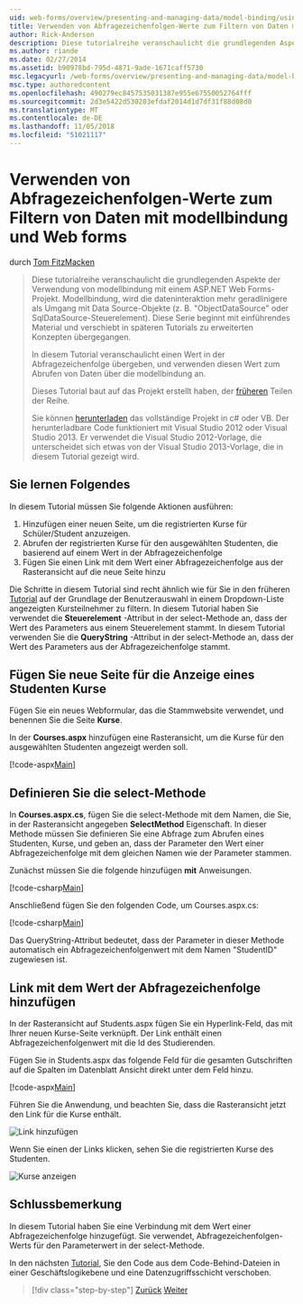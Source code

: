 ```yaml
---
uid: web-forms/overview/presenting-and-managing-data/model-binding/using-query-string-values-to-retrieve-data
title: Verwenden von Abfragezeichenfolgen-Werte zum Filtern von Daten mit modellbindung und web Forms | Microsoft-Dokumentation
author: Rick-Anderson
description: Diese tutorialreihe veranschaulicht die grundlegenden Aspekte der Verwendung von modellbindung mit einem ASP.NET Web Forms-Projekt. Modellbindung macht die dateninteraktion Weitere gerade-...
ms.author: riande
ms.date: 02/27/2014
ms.assetid: b90978bd-795d-4871-9ade-1671caff5730
msc.legacyurl: /web-forms/overview/presenting-and-managing-data/model-binding/using-query-string-values-to-retrieve-data
msc.type: authoredcontent
ms.openlocfilehash: 490279ec8457535031387e955e67550052764fff
ms.sourcegitcommit: 2d3e5422d530203efdaf2014d1d7df31f88d08d0
ms.translationtype: MT
ms.contentlocale: de-DE
ms.lasthandoff: 11/05/2018
ms.locfileid: "51021117"
---
```

<a name="using-query-string-values-to-filter-data-with-model-binding-and-web-forms"></a>Verwenden von Abfragezeichenfolgen-Werte zum Filtern von Daten mit modellbindung und Web forms
====================
durch [Tom FitzMacken](https://github.com/tfitzmac)

> Diese tutorialreihe veranschaulicht die grundlegenden Aspekte der Verwendung von modellbindung mit einem ASP.NET Web Forms-Projekt. Modellbindung, wird die dateninteraktion mehr geradlinigere als Umgang mit Data Source-Objekte (z. B. "ObjectDataSource" oder SqlDataSource-Steuerelement). Diese Serie beginnt mit einführendes Material und verschiebt in späteren Tutorials zu erweiterten Konzepten übergegangen.
> 
> In diesem Tutorial veranschaulicht einen Wert in der Abfragezeichenfolge übergeben, und verwenden diesen Wert zum Abrufen von Daten über die modellbindung an.
> 
> Dieses Tutorial baut auf das Projekt erstellt haben, der [früheren](retrieving-data.md) Teilen der Reihe.
> 
> Sie können [herunterladen](https://go.microsoft.com/fwlink/?LinkId=286116) das vollständige Projekt in c# oder VB. Der herunterladbare Code funktioniert mit Visual Studio 2012 oder Visual Studio 2013. Er verwendet die Visual Studio 2012-Vorlage, die unterscheidet sich etwas von der Visual Studio 2013-Vorlage, die in diesem Tutorial gezeigt wird.


## <a name="what-youll-build"></a>Sie lernen Folgendes

In diesem Tutorial müssen Sie folgende Aktionen ausführen:

1. Hinzufügen einer neuen Seite, um die registrierten Kurse für Schüler/Student anzuzeigen.
2. Abrufen der registrierten Kurse für den ausgewählten Studenten, die basierend auf einem Wert in der Abfragezeichenfolge
3. Fügen Sie einen Link mit dem Wert einer Abfragezeichenfolge aus der Rasteransicht auf die neue Seite hinzu

Die Schritte in diesem Tutorial sind recht ähnlich wie für Sie in den früheren [Tutorial](sorting-paging-and-filtering-data.md) auf der Grundlage der Benutzerauswahl in einem Dropdown-Liste angezeigten Kursteilnehmer zu filtern. In diesem Tutorial haben Sie verwendet die **Steuerelement** -Attribut in der select-Methode an, dass der Wert des Parameters aus einem Steuerelement stammt. In diesem Tutorial verwenden Sie die **QueryString** -Attribut in der select-Methode an, dass der Wert des Parameters aus der Abfragezeichenfolge stammt.

## <a name="add-new-page-for-displaying-a-students-courses"></a>Fügen Sie neue Seite für die Anzeige eines Studenten Kurse

Fügen Sie ein neues Webformular, das die Stammwebsite verwendet, und benennen Sie die Seite **Kurse**.

In der **Courses.aspx** hinzufügen eine Rasteransicht, um die Kurse für den ausgewählten Studenten angezeigt werden soll.

[!code-aspx[Main](using-query-string-values-to-retrieve-data/samples/sample1.aspx)]

## <a name="define-the-select-method"></a>Definieren Sie die select-Methode

In **Courses.aspx.cs**, fügen Sie die select-Methode mit dem Namen, die Sie, in der Rasteransicht angegeben **SelectMethod** Eigenschaft. In dieser Methode müssen Sie definieren Sie eine Abfrage zum Abrufen eines Studenten, Kurse, und geben an, dass der Parameter den Wert einer Abfragezeichenfolge mit dem gleichen Namen wie der Parameter stammen.

Zunächst müssen Sie die folgende hinzufügen **mit** Anweisungen.

[!code-csharp[Main](using-query-string-values-to-retrieve-data/samples/sample2.cs)]

Anschließend fügen Sie den folgenden Code, um Courses.aspx.cs:

[!code-csharp[Main](using-query-string-values-to-retrieve-data/samples/sample3.cs)]

Das QueryString-Attribut bedeutet, dass der Parameter in dieser Methode automatisch ein Abfragezeichenfolgenwert mit dem Namen "StudentID" zugewiesen ist.

## <a name="add-hyperlink-with-query-string-value"></a>Link mit dem Wert der Abfragezeichenfolge hinzufügen

In der Rasteransicht auf Students.aspx fügen Sie ein Hyperlink-Feld, das mit Ihrer neuen Kurse-Seite verknüpft. Der Link enthält einen Abfragezeichenfolgenwert mit die Id des Studierenden.

Fügen Sie in Students.aspx das folgende Feld für die gesamten Gutschriften auf die Spalten im Datenblatt Ansicht direkt unter dem Feld hinzu.

[!code-aspx[Main](using-query-string-values-to-retrieve-data/samples/sample4.aspx?highlight=7-8)]

Führen Sie die Anwendung, und beachten Sie, dass die Rasteransicht jetzt den Link für die Kurse enthält.

![Link hinzufügen](using-query-string-values-to-retrieve-data/_static/image1.png)

Wenn Sie einen der Links klicken, sehen Sie die registrierten Kurse des Studenten.

![Kurse anzeigen](using-query-string-values-to-retrieve-data/_static/image2.png)

## <a name="conclusion"></a>Schlussbemerkung

In diesem Tutorial haben Sie eine Verbindung mit dem Wert einer Abfragezeichenfolge hinzugefügt. Sie verwendet, Abfragezeichenfolgen-Werts für den Parameterwert in der select-Methode.

In den nächsten [Tutorial](adding-business-logic-layer.md), Sie den Code aus dem Code-Behind-Dateien in einer Geschäftslogikebene und eine Datenzugriffsschicht verschoben.

> [!div class="step-by-step"]
> [Zurück](integrating-jquery-ui.md)
> [Weiter](adding-business-logic-layer.md)
